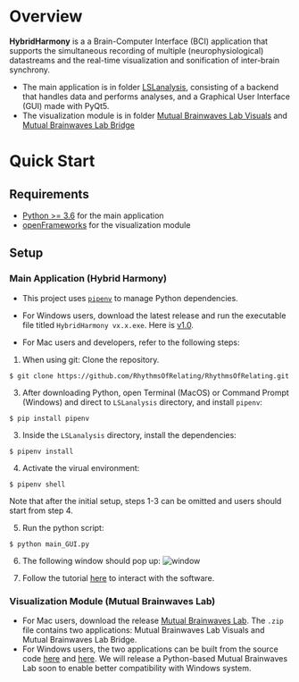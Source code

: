 # Overview
**HybridHarmony** is a a Brain-Computer Interface (BCI) application that supports the simultaneous recording of multiple (neurophysiological) datastreams and the real-time visualization and sonification of inter-brain synchrony.

- The main application is in folder [LSLanalysis](https://github.com/RhythmsOfRelating/RhythmsOfRelating/tree/master/LSLanalysis), consisting of a backend that handles data and performs analyses, and a Graphical User Interface (GUI) made with PyQt5.
- The visualization module is in folder [Mutual Brainwaves Lab Visuals](https://github.com/RhythmsOfRelating/RhythmsOfRelating/tree/master/Mutual%20Brainwaves%20Lab%20Visuals) and [Mutual Brainwaves Lab Bridge](https://github.com/RhythmsOfRelating/RhythmsOfRelating/tree/master/Mutual%20Brainwaves%20Lab%20Bridge)

# Quick Start
## Requirements
- [Python >= 3.6](https://www.python.org/downloads/) for the main application
- [openFrameworks](https://openframeworks.cc/download/) for the visualization module

## Setup

### Main Application (Hybrid Harmony)
- This project uses [`pipenv`](https://docs.pipenv.org/) to manage Python dependencies.

- For Windows users, download the latest release and run the executable file titled `HybridHarmony vx.x.exe`. Here is [v1.0](https://github.com/RhythmsOfRelating/RhythmsOfRelating/releases/tag/v1.0).

- For Mac users and developers, refer to the following steps:

1. When using git: Clone the repository.
```shell
$ git clone https://github.com/RhythmsOfRelating/RhythmsOfRelating.git
```
3. After downloading Python, open Terminal (MacOS) or Command Prompt (Windows) and direct to `LSLanalysis` directory, and install `pipenv`:
```shell
$ pip install pipenv
```
3. Inside the `LSLanalysis` directory, install the dependencies:
```shell
$ pipenv install
```
4. Activate the virual environment:
```shell
$ pipenv shell
```
Note that after the initial setup, steps 1-3 can be omitted and users should start from step 4.

5. Run the python script:
```shell
$ python main_GUI.py
```
6. The following window should pop up:
![window][window_image]

[window_image]: https://github.com/RhythmsOfRelating/RhythmsOfRelating/blob/master/tutorial/tutorial1.png "window image 1"

7. Follow the tutorial [here](https://github.com/RhythmsOfRelating/RhythmsOfRelating/tree/master/LSLanalysis) to interact with the software.

### Visualization Module (Mutual Brainwaves Lab)
- For Mac users, download the release [Mutual Brainwaves Lab](https://github.com/RhythmsOfRelating/RhythmsOfRelating/releases/tag/v0.1-viz). The `.zip` file contains two applications: Mutual Brainwaves Lab Visuals and Mutual Brainwaves Lab Bridge.
- For Windows users, the two applications can be built from the source code [here](https://github.com/RhythmsOfRelating/RhythmsOfRelating/tree/master/Mutual%20Brainwaves%20Lab%20Visuals) and [here](https://github.com/RhythmsOfRelating/RhythmsOfRelating/tree/master/Mutual%20Brainwaves%20Lab%20Bridge). We will release a Python-based Mutual Brainwaves Lab soon to enable better compatibility with Windows system.



